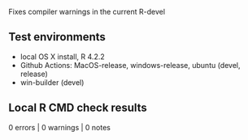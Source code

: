 Fixes compiler warnings in the current R-devel

## Test environments
* local OS X install, R 4.2.2
* Github Actions: MacOS-release, windows-release, ubuntu (devel, release)
* win-builder (devel)

## Local R CMD check results
0 errors | 0 warnings | 0 notes

